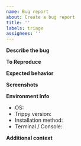 ```yaml
---
name: Bug report
about: Create a bug report
title: ''
labels: triage
assignees: ''
---
```


**Describe the bug**

<!-- A description of what the bug is. -->

**To Reproduce**

<!-- A description of the steps to reproduce the behavior including the full `trip` or `trip.exe` command line. -->

**Expected behavior**

<!-- A description of what you expected to happen. -->

**Screenshots**

<!-- If applicable, add screenshots to help explain your problem. -->

**Environment Info**

- OS: <!-- e.g. Linux, Windows 11, macOS -->
- Trippy version: <!-- the output of `trip -V` -->
- Installation method: <!-- e.g. `brew`, `winget`, `cargo` -->
- Terminal / Console: <!-- If you are not sure you can use "About" or, "Help" on the terminal window to gather the requested information. e.g. `iTerm2`, `cmd.exe`, `PowerShell`, 'GNOME Terminal' -->

**Additional context**

<!-- Add any other context about the problem here. -->
